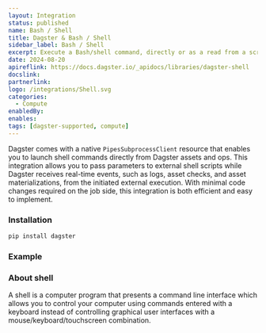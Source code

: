 ```yaml
---
layout: Integration
status: published
name: Bash / Shell
title: Dagster & Bash / Shell
sidebar_label: Bash / Shell
excerpt: Execute a Bash/shell command, directly or as a read from a script file.
date: 2024-08-20
apireflink: https://docs.dagster.io/_apidocs/libraries/dagster-shell
docslink:
partnerlink:
logo: /integrations/Shell.svg
categories:
  - Compute
enabledBy:
enables:
tags: [dagster-supported, compute]
---
```




Dagster comes with a native `PipesSubprocessClient` resource that enables you to launch shell commands directly from Dagster assets and ops. This integration allows you to pass parameters to external shell scripts while Dagster receives real-time events, such as logs, asset checks, and asset materializations, from the initiated external execution. With minimal code changes required on the job side, this integration is both efficient and easy to implement.

### Installation

```bash
pip install dagster
```

### Example

<CodeExample filePath="integrations/shell.py" language="python" />

### About shell

A shell is a computer program that presents a command line interface which allows you to control your computer using commands entered with a keyboard instead of controlling graphical user interfaces with a mouse/keyboard/touchscreen combination.
